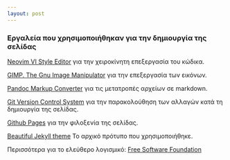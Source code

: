 ```yaml
---
layout: post
---
```


###  Εργαλεία που χρησιμοποιήθηκαν για την δημιουργία της σελίδας


[Neovim VI Style Editor](https://github.com/neovim/neovim)  για την χειροκίνητη επεξεργασία του κώδικα.

[GIMP. The Gnu Image Manipulator](https://www.gimp.org/) για την επεξεργασία των εικόνων.

[Pandoc Markup Converter](https://pandoc.org/) για τις μετατροπές αρχείων σε markdown.

[Git Version Control System](https://git-scm.com/) για την παρακολούθηση των αλλαγών κατά τη δημιουργία της σελίδας.  

[Github Pages](https://pages.github.com/) για την φιλοξενία της σελίδας.  

[Beautiful Jekyll theme](https://github.com/daattali/beautiful-jekyll) Το αρχικό πρότυπο που χρησιμοποιήθηκε.



Περισσότερα για το ελεύθερο λογισμικό: [Free Software Foundation](https://www.fsf.org/resources/)






